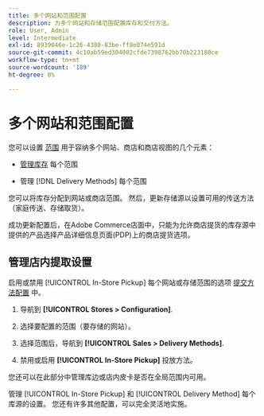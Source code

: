 ```yaml
---
title: 多个网站和范围配置
description: 为多个网站和存储范围配置库存和交付方法。
role: User, Admin
level: Intermediate
exl-id: 8939046e-1c26-4380-83be-ff8e074e591d
source-git-commit: 4c10ab59ed304002cfde7398762bb70b223180ce
workflow-type: tm+mt
source-wordcount: '189'
ht-degree: 0%

---
```


# 多个网站和范围配置

您可以设置 [范围](https://docs.magento.com/user-guide/configuration/scope.html) 用于容纳多个网站、商店和商店视图的几个元素：

- [管理库存](https://docs.magento.com/user-guide/catalog/inventory-stock.html) 每个范围

- 管理 [!DNL Delivery Methods] 每个范围

您可以将库存分配到网站或商店范围。 然后，更新存储源以设置可用的传送方法（家庭传送、存储取货）。

成功更新配置后，在Adobe Commerce店面中，只能为允许商店提货的库存源中提供的产品选择产品详细信息页面(PDP)上的商店提货选项。

## 管理店内提取设置

启用或禁用 [!UICONTROL In-Store Pickup] 每个网站或存储范围的选项 [提交方法配置](enable-general.md#delivery-methods) 中。

1. 导航到 **[!UICONTROL Stores > Configuration]**.

1. 选择要配置的范围（要存储的网站）。

1. 选择范围后，导航到 **[!UICONTROL Sales > Delivery Methods]**.

1. 禁用或启用 **[!UICONTROL In-Store Pickup]** 投放方法。

您还可以在此部分中管理库边或店内皮卡是否在全局范围内可用。

管理 [!UICONTROL In-Store Pickup] 和 [!UICONTROL Delivery Method] 每个库源的设置。 您还有许多其他配置，可以完全灵活地实施。
